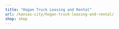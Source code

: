 ```yaml
---
title: "Hogan Truck Leasing and Rental"
url: /kansas-city/hogan-truck-leasing-and-rental/
shop: shop
---
```

